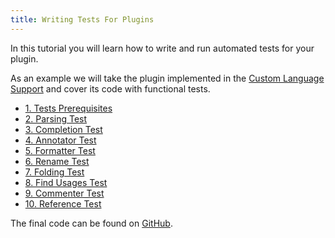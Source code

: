 ```yaml
---
title: Writing Tests For Plugins
---
```



In this tutorial you will learn how to write and run automated tests for your plugin.

As an example we will take the plugin implemented in the
[Custom Language Support](cls_tutorial.html)
and cover its code with functional tests.

*  [1. Tests Prerequisites](writing_tests_for_plugins/tests_prerequisites.html)
*  [2. Parsing Test](writing_tests_for_plugins/parsing_test.html)
*  [3. Completion Test](writing_tests_for_plugins/completion_test.html)
*  [4. Annotator Test](writing_tests_for_plugins/annotator_test.html)
*  [5. Formatter Test](writing_tests_for_plugins/formatter_test.html)
*  [6. Rename Test](writing_tests_for_plugins/rename_test.html)
*  [7. Folding Test](writing_tests_for_plugins/folding_test.html)
*  [8. Find Usages Test](writing_tests_for_plugins/find_usages_test.html)
*  [9. Commenter Test](writing_tests_for_plugins/commenter_test.html)
*  [10. Reference Test](writing_tests_for_plugins/reference_test.html)

The final code can be found on [GitHub](http://github.com/cheptsov/SimplePlugin).
